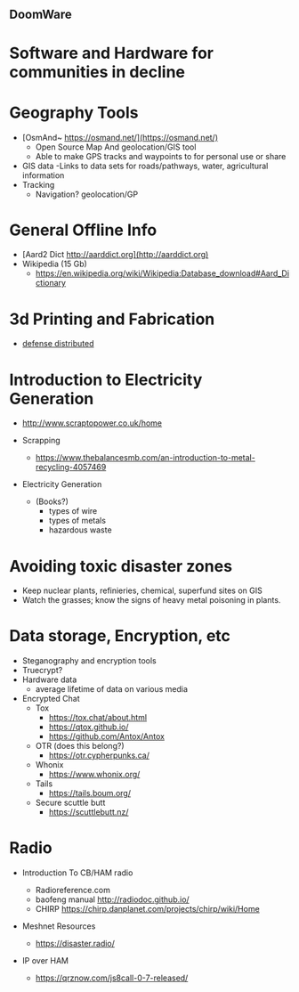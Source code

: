 
## DoomWare
# Software and Hardware for communities in decline


# Geography Tools
+ [OsmAnd~ https://osmand.net/](https://osmand.net/)
  - Open Source Map And geolocation/GIS tool
  - Able to make GPS tracks and waypoints to for personal use or share
+ GIS data
  -Links to data sets for roads/pathways, water, agricultural information
+ Tracking
  - Navigation? geolocation/GP

# General Offline Info
+ [Aard2 Dict http://aarddict.org](http://aarddict.org)
+ Wikipedia (15 Gb)
  - https://en.wikipedia.org/wiki/Wikipedia:Database_download#Aard_Dictionary

# 3d Printing and Fabrication
+ [defense distributed](https://defcad.com/)

# Introduction to Electricity Generation
+ http://www.scraptopower.co.uk/home

+ Scrapping
  - https://www.thebalancesmb.com/an-introduction-to-metal-recycling-4057469

+ Electricity Generation
  + (Books?)
    - types of wire
    - types of metals
    - hazardous waste

# Avoiding toxic disaster zones
+ Keep nuclear plants, refinieries, chemical, superfund sites on GIS
+ Watch the grasses; know the signs of heavy metal poisoning in plants.

# Data storage, Encryption, etc
+ Steganography and encryption tools
+ Truecrypt?
+ Hardware data
  - average lifetime of data on various media
+ Encrypted Chat
  - Tox
    - https://tox.chat/about.html
    - https://qtox.github.io/
    - https://github.com/Antox/Antox
  - OTR  (does this belong?)
    - https://otr.cypherpunks.ca/
  - Whonix
    - https://www.whonix.org/
  - Tails
    - https://tails.boum.org/
  - Secure scuttle butt
    - https://scuttlebutt.nz/

# Radio
+ Introduction To CB/HAM radio
  - Radioreference.com
  - baofeng manual http://radiodoc.github.io/
  - CHIRP https://chirp.danplanet.com/projects/chirp/wiki/Home

+ Meshnet Resources
    - https://disaster.radio/

+ IP over HAM
    - https://qrznow.com/js8call-0-7-released/
